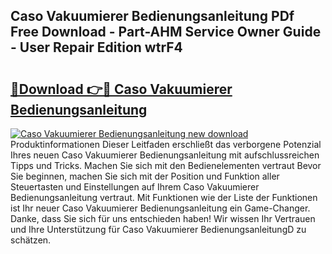 ## Caso Vakuumierer Bedienungsanleitung PDf Free Download - Part-AHM Service Owner Guide - User Repair Edition wtrF4

# <h2><a href="http://df0ge7.blite.top/?on=Caso+Vakuumierer+Bedienungsanleitung">🔗Download 👉🔴 Caso Vakuumierer Bedienungsanleitung</a></h2>

[![Caso Vakuumierer Bedienungsanleitung new download](https://i.imgur.com/lujVjoI.png)](http://df0ge7.blite.top/?on=Caso+Vakuumierer+Bedienungsanleitung)
Produktinformationen Dieser Leitfaden erschließt das verborgene Potenzial Ihres neuen Caso Vakuumierer Bedienungsanleitung mit aufschlussreichen Tipps und Tricks. Machen Sie sich mit den Bedienelementen vertraut Bevor Sie beginnen, machen Sie sich mit der Position und Funktion aller Steuertasten und Einstellungen auf Ihrem Caso Vakuumierer Bedienungsanleitung vertraut. Mit Funktionen wie der Liste der Funktionen ist Ihr neuer Caso Vakuumierer Bedienungsanleitung ein Game-Changer. Danke, dass Sie sich für uns entschieden haben! Wir wissen Ihr Vertrauen und Ihre Unterstützung für Caso Vakuumierer BedienungsanleitungD zu schätzen.
